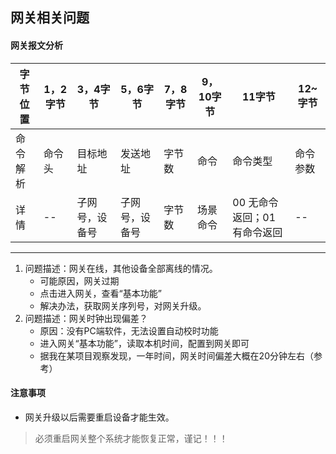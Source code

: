 网关相关问题
---

#### 网关报文分析

| 字节位置 | 1，2字节 | 3，4字节 | 5，6字节 | 7，8字节 | 9，10字节 | 11字节 | 12~ 字节 |
| -------- | --------| --------- | -------- | --------- | --------- | --------- | --------- |
| 命令解析 | 命令头 | 目标地址 | 发送地址 | 字节数 | 命令 | 命令类型 | 命令参数 |
| 详情 | -- | 子网号，设备号 | 子网号，设备号 | 字节数 | 场景命令 | 00 无命令返回；01 有命令返回 | -- | CRC校验 | 

---

1. 问题描述：网关在线，其他设备全部离线的情况。
    * 可能原因，网关过期
    * 点击进入网关，查看“基本功能”
    * 解决办法，获取网关序列号，对网关升级。
2. 问题描述：网关时钟出现偏差？
    * 原因：没有PC端软件，无法设置自动校时功能
    * 进入网关“基本功能”，读取本机时间，配置到网关即可
    * 据我在某项目观察发现，一年时间，网关时间偏差大概在20分钟左右（参考）

#### 注意事项
* 网关升级以后需要重启设备才能生效。
> 必须重启网关整个系统才能恢复正常，谨记！！！
